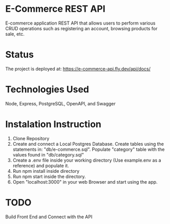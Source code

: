 # E-Commerce REST API
E-commerce application REST API that allows users to perform various CRUD operations such as registering an account, browsing products for sale, etc.
# Status
The project is deployed at: https://e-commerce-api.fly.dev/api/docs/
# Technologies Used
Node, Express, PostgreSQL, OpenAPI, and Swagger
# Instalation Instruction
1) Clone Repository
2) Create and connect a Local Postgres Database. Create tables using the statements in: "db/e-commerce.sql". Populate "category" table with the values
found in "db/category.sql"
3) Create a .env file inside your working directory (Use example.env as a reference) and populate it.
4) Run npm install inside directory
5) Run npm start inside the directory. 
6) Open "localhost:3000" in your web Browser and start using the app.
# TODO
Build Front End and Connect with the API
